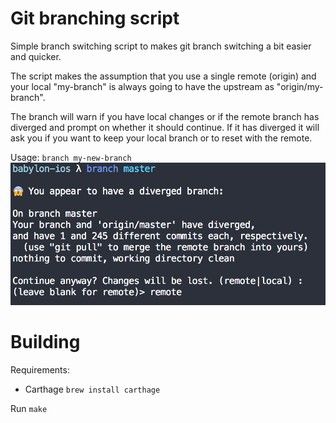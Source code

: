 Git branching script
====================

Simple branch switching script to makes git branch switching a bit easier and quicker.

The script makes the assumption that you use a single remote (origin) and your local "my-branch" is always going to have the upstream as "origin/my-branch".

The branch will warn if you have local changes or if the remote branch has diverged and prompt on whether it should continue. If it has diverged it will ask you if you want to keep your local branch or to reset with the remote.

Usage: `branch my-new-branch`
![Screenshot](https://raw.githubusercontent.com/Dan2552/branch/master/screenshot.png "Screenshot")


Building
========

Requirements:
- Carthage `brew install carthage`

Run `make`
